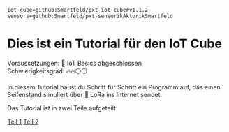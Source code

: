 ```package
iot-cube=github:Smartfeld/pxt-iot-cube#v1.1.2
sensors=github:Smartfeld/pxt-sensorikAktorikSmartfeld
```

# Dies ist ein Tutorial für den IoT Cube

Voraussetzungen: 🌱 IoT Basics abgeschlossen  
Schwierigkeitsgrad: 🔥🔥⚪⚪

In diesem Tutorial baust du Schritt für Schritt ein Programm auf, 
das einen Seifenstand simuliert über 🛜 LoRa ins Internet sendet. 

Das Tutorial ist in zwei Teile aufgeteilt:

[Teil 1](https://makecode.microbit.org/#tutorial:github:reifab/pxt-iot-tutorial/docs/tutorials/seifenspender-part1-de)
[Teil 2](https://makecode.microbit.org/#tutorial:github:reifab/pxt-iot-tutorial/docs/tutorials/seifenspender-part2-de)

